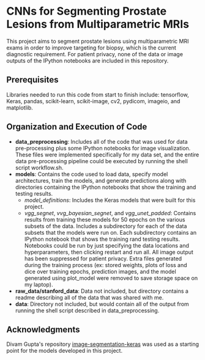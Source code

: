 # CNNs for Segmenting Prostate Lesions from Multiparametric MRIs

This project aims to segment prostate lesions using multiparametric MRI exams in order to improve targeting for biopsy, which is the current diagnostic requirement. For patient privacy, none of the data or image outputs of the IPython notebooks are included in this repository.

## Prerequisites

Libraries needed to run this code from start to finish include: tensorflow, Keras, pandas, scikit-learn, scikit-image, cv2, pydicom, imageio, and matplotlib.

## Organization and Execution of Code

- **data_preprocessing**: Includes all of the code that was used for data pre-processing plus some IPython notebooks for image visualization. These files were implemented specifically for my data set, and the entire data pre-processing pipeline could be executed by running the shell script workflow.sh.
- **models**: Contains the code used to load data, specify model architectures, train the models, and generate predictions along with directories containing the IPython notebooks that show the training and testing results.
  - *model_definitions*: Includes the Keras models that were built for this project.
  - *vgg_segnet*, *vvg_bayesian_segnet*, and *vgg_unet_padded*: Contains results from training these models for 50 epochs on the various subsets of the data. Includes a subdirectory for each of the data subsets that the models were run on. Each subdirectory contains an IPython notebook that shows the training rand testing results. Notebooks could be run by just specifying the data locations and hyperparameters, then clicking restart and run all. All image output has been suppressed for patient privacy. Extra files generated during the training process (ex: stored weights, plots of loss and dice over training epochs, prediction images, and the model generated using plot_model were removed to save storage space on my laptop).
- **raw_data/stanford_data**: Data not included, but directory contains a readme describing all of the data that was shared with me.
- **data**: Directory not included, but would contain all of the output from running the shell script described in data_preprocessing.

## Acknowledgments

Divam Gupta's repository [image-segmentation-keras](https://github.com/divamgupta/image-segmentation-keras) was used as a starting point for the models developed in this project.
